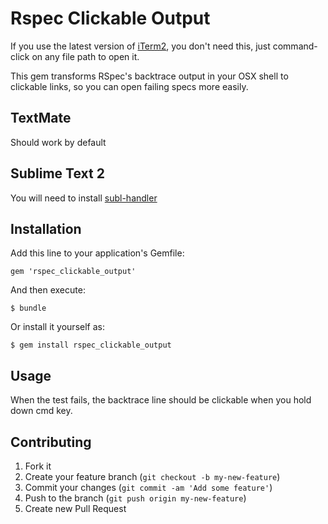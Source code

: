 # Rspec Clickable Output

If you use the latest version of [iTerm2](http://www.iterm2.com/#/section/home), you don't need this, just command-click on any file path to open it.

This gem transforms RSpec's backtrace output in your OSX shell to clickable links, so you can open failing specs more easily.


## TextMate

Should work by default

## Sublime Text 2

You will need to install [subl-handler](https://github.com/asuth/subl-handler)

## Installation

Add this line to your application's Gemfile:

    gem 'rspec_clickable_output'

And then execute:

    $ bundle

Or install it yourself as:

    $ gem install rspec_clickable_output

## Usage

When the test fails, the backtrace line should be clickable when you hold down cmd key.

## Contributing

1. Fork it
2. Create your feature branch (`git checkout -b my-new-feature`)
3. Commit your changes (`git commit -am 'Add some feature'`)
4. Push to the branch (`git push origin my-new-feature`)
5. Create new Pull Request
